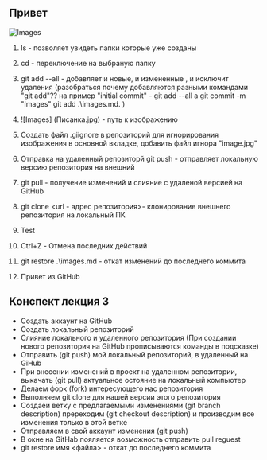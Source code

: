 ## Привет

![Images](Писанка.jpg)

1. ls - позволяет увидеть папки которые уже созданы

2. cd - переключение на выбраную папку

3. git add --all - добавляет и новые, и измененные , и исключит удаления (разобраться почему добавляются разными командами "git add"?? на пример "initial commit" - git add --all a git commit -m "Images" git add .\images.md. )

4. ![Images] (Писанка.jpg) - путь к изображению

5. Создать файл .giignore  в репозиторий для игнорирования изображения в основной вкладке, добавить файл игнора "image.jpg"

6. Отправка на удаленный репозиторй git push - отправляет локальную версию репозитория на внешний

7. git pull - получение изменений и слияние с удаленой версией на GitHub

8. git clone <url - адрес репозитория>- клонирование внешнего репозитория на локальный ПК

9. Test

10. Ctrl+Z - Отмена последних действий

11. git restore .\images.md - откат изменений до последнего коммита

12. Привет из GitHub

## Конспект лекция 3

* Создать аккаунт  на GitHub
* Создать локальный репозиторий
* Слияние локального и удаленного репозитория (При создании нового репозитория на GitHub прописываются команды в подсказке)
* Отправить (git push) мой локальный репозиторий, в удаленный на GiHub
* При внесении изменений в проект на удаленном репозитории, выкачать (git pull) актуальное остояние на локальный компьютер
* Делаем форк (fork) интересующего нас репозитория
* Выполняем git clone для нашей версии этого репозитория 
* Создаеи ветку с предлагаемыми изменениями (git branch description) пререходим (git checkout description) и производим все изменения только в этой ветке
* Отправляем в свой аккаунт изменения (git push)
* В окне на GitHab пояляется возможность отправить pull reguest
* git restore имя <файла> - откат до последнего коммита

